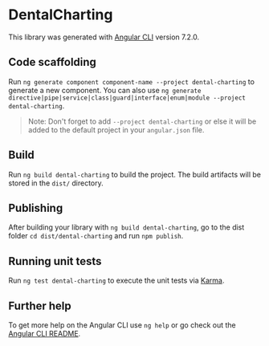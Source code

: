 # DentalCharting

This library was generated with [Angular CLI](https://github.com/angular/angular-cli) version 7.2.0.

## Code scaffolding

Run `ng generate component component-name --project dental-charting` to generate a new component. You can also use `ng generate directive|pipe|service|class|guard|interface|enum|module --project dental-charting`.
> Note: Don't forget to add `--project dental-charting` or else it will be added to the default project in your `angular.json` file. 

## Build

Run `ng build dental-charting` to build the project. The build artifacts will be stored in the `dist/` directory.

## Publishing

After building your library with `ng build dental-charting`, go to the dist folder `cd dist/dental-charting` and run `npm publish`.

## Running unit tests

Run `ng test dental-charting` to execute the unit tests via [Karma](https://karma-runner.github.io).

## Further help

To get more help on the Angular CLI use `ng help` or go check out the [Angular CLI README](https://github.com/angular/angular-cli/blob/master/README.md).

